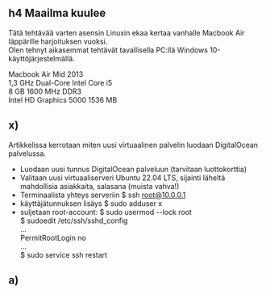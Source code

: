 ## h4 Maailma kuulee

Tätä tehtävää varten asensin Linuxin ekaa kertaa vanhalle Macbook Air läppärille harjoituksen vuoksi.    
Olen tehnyt aikasemmat tehtävät tavallisella PC:llä Windows 10-käyttöjärjestelmällä.

Macbook Air Mid 2013  
1,3 GHz Dual-Core Intel Core i5  
8 GB 1600 MHz DDR3  
Intel HD Graphics 5000 1536 MB  

## x)  

Artikkelissa kerrotaan miten uusi virtuaalinen palvelin luodaan DigitalOcean palvelussa.  

- Luodaan uusi tunnus DigitalOcean palveluun (tarvitaan luottokorttia)
- Valitaan uusi virtuaaliserveri Ubuntu 22.04 LTS, sijainti läheltä  mahdollisia asiakkaita, salasana (muista vahva!)
- Terminaalista yhteys serveriin $ ssh root@10.0.0.1
- käyttäjätunnuksen lisäys $ sudo adduser x
- suljetaan root-account: $ sudo usermod --lock root  
 $ sudoedit /etc/ssh/sshd_config  
     ...  
    PermitRootLogin no  
     ...  
$ sudo service ssh restart  

  


## a)


